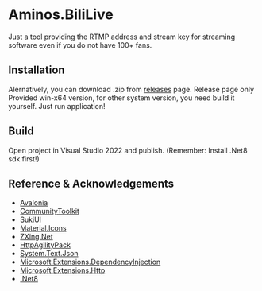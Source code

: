 # Aminos.BiliLive
Just a tool providing the RTMP address and stream key for streaming software even if you do not have 100+ fans.
## Installation
Alernatively, you can download .zip from [releases](https://github.com/AYui124/Aminos.BiliLive/releases) page.
Release page only Provided win-x64 version, for other system version, you need build it yourself. 
Just run application! 
## Build
Open project in Visual Studio 2022 and publish. (Remember: Install .Net8 sdk first!)
## Reference & Acknowledgements
- [Avalonia](https://github.com/avaloniaui/avalonia)
- [CommunityToolkit](https://github.com/CommunityToolkit/dotnet)
- [SukiUI](https://github.com/kikipoulet/SukiUI)
- [Material.Icons](https://github.com/SKProCH/Material.Icons)
- [ZXing.Net](https://github.com/micjahn/ZXing.Net/)
- [HttpAgilityPack](http://html-agility-pack.net)
- [System.Text.Json](https://dot.net/)
- [Microsoft.Extensions.DependencyInjection](https://dot.net/)
- [Microsoft.Extensions.Http](https://dot.net/)
- [.Net8](https://dot.net/)



